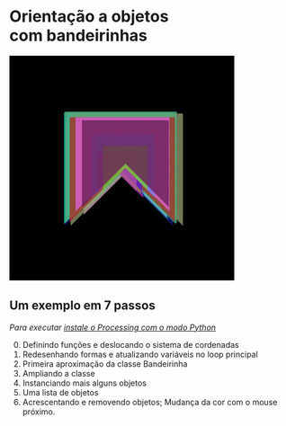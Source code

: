# Orientação a objetos<br> com bandeirinhas

![output passo quatro](s4.gif)

## Um exemplo em 7 passos
*Para executar [instale o Processing com o modo Python](http://villares.github.io/como-instalar-o-processing-modo-python/)*
    
0. Definindo funções e deslocando o sistema de cordenadas
1. Redesenhando formas e atualizando variáveis no loop principal
2. Primeira aproximação da classe Bandeirinha
3. Ampliando a classe
4. Instanciando mais alguns objetos
5. Uma lista de objetos
6. Acrescentando e removendo objetos; Mudança da cor com o mouse próximo.
